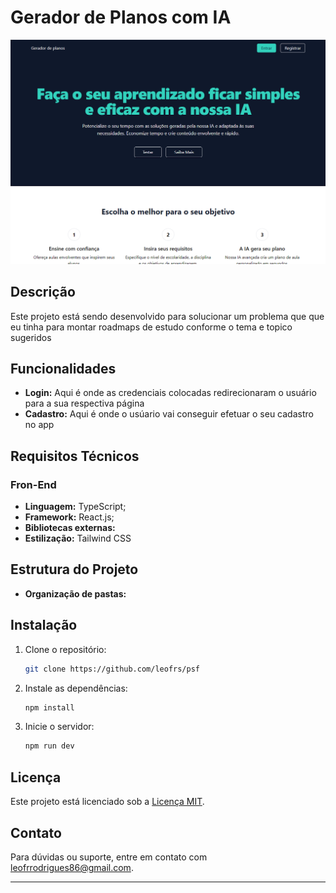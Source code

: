# Gerador de Planos com IA

![Tela principal](/src/assets/homeScreen.png)

## Descrição

Este projeto está sendo desenvolvido para solucionar um problema que que eu tinha para montar roadmaps de estudo conforme o tema e topico sugeridos

## Funcionalidades

-   **Login:** Aqui é onde as credenciais colocadas redirecionaram o usuário para a sua respectiva página
-   **Cadastro:** Aqui é onde o usúario vai conseguir efetuar o seu cadastro no app

## Requisitos Técnicos

### Fron-End

-   **Linguagem:** TypeScript;
-   **Framework:** React.js;
-   **Bibliotecas externas:**
-   **Estilização:** Tailwind CSS

## Estrutura do Projeto

-   **Organização de pastas:**

## Instalação

1. Clone o repositório:

    ```bash
    git clone https://github.com/leofrs/psf
    ```

2. Instale as dependências:

    ```bash
    npm install
    ```

3. Inicie o servidor:

    ```bash
    npm run dev
    ```

## Licença

Este projeto está licenciado sob a [Licença MIT](LICENSE).

## Contato

Para dúvidas ou suporte, entre em contato com [leofrrodrigues86@gmail.com](mailto:leofrrodrigues86@gmail.com).

---
